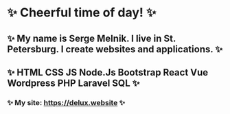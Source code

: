 
# ✨ Cheerful time of day! ✨
## ✨ My name is Serge Melnik. I live in St. Petersburg. I create websites and applications. ✨
## ✨ HTML CSS JS Node.Js Bootstrap React Vue Wordpress PHP Laravel SQL ✨
### ✨ My site: https://delux.website ✨


